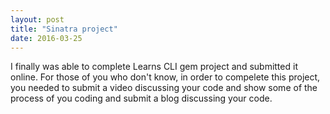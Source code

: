 ```yaml
---
layout: post
title: "Sinatra project"
date: 2016-03-25
---
```



I finally was able to complete Learns CLI gem project and submitted it online. For those of you who don't know, in order to compelete this project, you needed to submit a video discussing your code and show some of the process of you coding and submit a blog discussing your code.